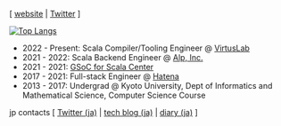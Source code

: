 [ [website](https://tanishiking.github.io/) | [Twitter](https://twitter.com/tanishiking25) ]

[![Top Langs](https://github-readme-stats.vercel.app/api/top-langs/?username=tanishiking&layout=compact)](https://github.com/anuraghazra/github-readme-stats)

- 2022 - Present: Scala Compiler/Tooling Engineer @ [VirtusLab](https://www.virtuslab.com/)
- 2021 - 2022: Scala Backend Engineer @ [Alp, Inc.](https://thealp.co.jp/)
- 2021 - 2021: [GSoC for Scala Center](https://github.com/tanishiking/gsoc-2021/blob/main/README.md)
- 2017 - 2021: Full-stack Engineer @ [Hatena](https://hatena.co.jp/)
- 2013 - 2017: Undergrad @ Kyoto University, Dept of Informatics and Mathematical Science, Computer Science Course

jp contacts [ [Twitter (ja)](https://twitter.com/tanishiking) | [tech blog (ja)](https://zenn.dev/tanishiking) | [diary (ja)](https://tanishiking24.hatenablog.com/) ]



